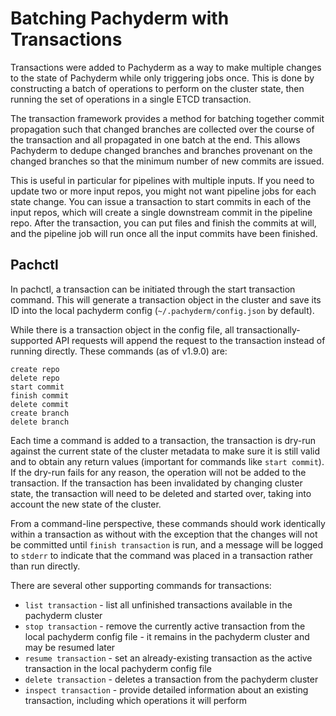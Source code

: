 # Batching Pachyderm with Transactions

Transactions were added to Pachyderm as a way to make multiple changes to the state of Pachyderm while only triggering jobs once. This is done by constructing a batch of operations to perform on the cluster state, then running the set of operations in a single ETCD transaction.

The transaction framework provides a method for batching together commit propagation such that changed branches are collected over the course of the transaction and all propagated in one batch at the end. This allows Pachyderm to dedupe changed branches and branches provenant on the changed branches so that the minimum number of new commits are issued.

This is useful in particular for pipelines with multiple inputs. If you need to update two or more input repos, you might not want pipeline jobs for each state change. You can issue a transaction to start commits in each of the input repos, which will create a single downstream commit in the pipeline repo. After the transaction, you can put files and finish the commits at will, and the pipeline job will run once all the input commits have been finished.

## Pachctl
In pachctl, a transaction can be initiated through the start transaction command. This will generate a transaction object in the cluster and save its ID into the local pachyderm config (`~/.pachyderm/config.json` by default).

While there is a transaction object in the config file, all transactionally-supported API requests will append the request to the transaction instead of running directly. These commands (as of v1.9.0) are:

```
create repo
delete repo
start commit
finish commit
delete commit
create branch
delete branch
```

Each time a command is added to a transaction, the transaction is dry-run against the current state of the cluster metadata to make sure it is still valid and to obtain any return values (important for commands like `start commit`). If the dry-run fails for any reason, the operation will not be added to the transaction. If the transaction has been invalidated by changing cluster state, the transaction will need to be deleted and started over, taking into account the new state of the cluster.

From a command-line perspective, these commands should work identically within a transaction as without with the exception that the changes will not be committed until `finish transaction` is run, and a message will be logged to `stderr` to indicate that the command was placed in a transaction rather than run directly.

There are several other supporting commands for transactions:

- `list transaction` - list all unfinished transactions available in the pachyderm cluster
- `stop transaction` - remove the currently active transaction from the local pachyderm config file - it remains in the pachyderm cluster and may be resumed later
- `resume transaction` - set an already-existing transaction as the active transaction in the local pachyderm config file
- `delete transaction` - deletes a transaction from the pachyderm cluster
- `inspect transaction` - provide detailed information about an existing transaction, including which operations it will perform
